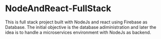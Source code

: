 # NodeAndReact-FullStack

This is full stack project built with NodeJs and react using Firebase as Database. The initial objective is the database adiministration and later the idea is to handle a microservices environment with NodeJs as backend.

